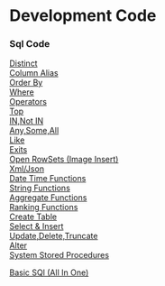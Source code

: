 # Development Code
### Sql Code
[Distinct](https://github.com/TechCodeDev/Development_Code/blob/main/Sql/Select.sql)<br/>
[Column Alias](https://github.com/TechCodeDev/Development_Code/blob/main/Sql/ColumnAlias.sql)<br/>
[Order By](https://github.com/TechCodeDev/Development_Code/blob/main/Sql/OrderBy.sql)<br/>
[Where](https://github.com/TechCodeDev/Development_Code/blob/main/Sql/Where.sql)<br/>
[Operators](https://github.com/TechCodeDev/Development_Code/blob/main/Sql/Operators.sql)<br/>
[Top](https://github.com/TechCodeDev/Development_Code/blob/main/Sql/Top.sql)<br/> 
[IN,Not IN](https://github.com/TechCodeDev/Development_Code/blob/main/Sql/InNotIn.sql)<br/>
[Any,Some,All](https://github.com/TechCodeDev/Development_Code/blob/main/Sql/AnySomeAll.sql)<br/>
[Like](https://github.com/TechCodeDev/Development_Code/blob/main/Sql/Like.sql)<br/>
[Exits](https://github.com/TechCodeDev/Development_Code/blob/main/Sql/Exists.sql)<br/>
[Open RowSets (Image Insert)](https://github.com/TechCodeDev/Development_Code/blob/main/Sql/OpenRowSet.sql)<br/>
[Xml/Json](https://github.com/TechCodeDev/Development_Code/blob/main/Sql/Xml%20Json.sql)<br/>
[Date Time Functions](https://github.com/TechCodeDev/Development_Code/blob/main/Sql/DateAndTimeFunction.sql)<br/>
[String Functions](https://github.com/TechCodeDev/Development_Code/blob/main/Sql/String%20Functions.sql)<br/>
[Aggregate Functions](https://github.com/TechCodeDev/Development_Code/blob/main/Sql/Aggregate.sql)<br/>
[Ranking Functions](https://github.com/TechCodeDev/Development_Code/blob/main/Sql/Ranking%20Functions%20.sql)<br/>
[Create Table](https://github.com/TechCodeDev/Development_Code/blob/main/Sql/Create%20Tables.sql)<br/>
[Select & Insert](https://github.com/TechCodeDev/Development_Code/blob/main/Sql/Select%20%26%20Insert.sql)<br/>
[Update,Delete,Truncate](https://github.com/TechCodeDev/Development_Code/blob/main/Sql/Update%20%2C%20Delete%20%2C%20Truncate%20.sql)<br/>
[Alter](https://github.com/TechCodeDev/Development_Code/blob/main/Sql/Alter.sql)<br/>
[System Stored Procedures](https://github.com/Gouthami0509/Development_Code/blob/main/Sql/SystemStoredProcedures.sql)<br/>


[Basic SQl (All In One)](https://github.com/TechCodeDev/Development_Code/blob/main/BasicSql.sql)<br/>


